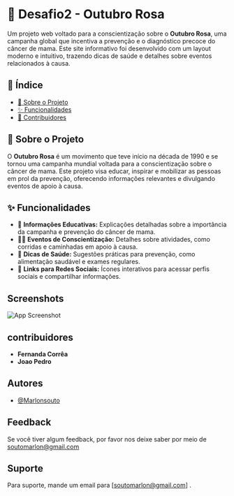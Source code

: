 # 🌸 Desafio2 - Outubro Rosa

Um projeto web voltado para a conscientização sobre o **Outubro Rosa**, uma campanha global que incentiva a prevenção e o diagnóstico precoce do câncer de mama. Este site informativo foi desenvolvido com um layout moderno e intuitivo, trazendo dicas de saúde e detalhes sobre eventos relacionados à causa. 

## 📑 Índice
- [📖 Sobre o Projeto](#-sobre-o-projeto)
- [✨ Funcionalidades](#-funcionalidades)
- [👥 Contribuidores](#-contribuidores)


## 📖 Sobre o Projeto

O **Outubro Rosa** é um movimento que teve início na década de 1990 e se tornou uma campanha mundial voltada para a conscientização sobre o câncer de mama. Este projeto visa educar, inspirar e mobilizar as pessoas em prol da prevenção, oferecendo informações relevantes e divulgando eventos de apoio à causa.

## ✨ Funcionalidades

- 📝 **Informações Educativas:** Explicações detalhadas sobre a importância da campanha e prevenção do câncer de mama.
- 🏃‍♀️ **Eventos de Conscientização:** Detalhes sobre atividades, como corridas e caminhadas em apoio à causa.
- 🍏 **Dicas de Saúde:** Sugestões práticas para prevenção, como alimentação saudável e exames regulares.
- 🔗 **Links para Redes Sociais:** Ícones interativos para acessar perfis sociais e compartilhar informações.

## Screenshots

![App Screenshot](https://via.placeholder.com/468x300?text=App+Screenshot+Here)


## contribuidores

- **Fernanda Corrêa** 
- **Joao Pedro**
## Autores

- [@Marlonsouto](https://github.com/Marlonsouto)


## Feedback

Se você tiver algum feedback, por favor nos deixe saber por meio de soutomarlon@gmail.com


## Suporte

Para suporte, mande um email para [soutomarlon@gmail.com] .

